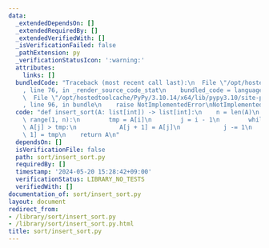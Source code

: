 ```yaml
---
data:
  _extendedDependsOn: []
  _extendedRequiredBy: []
  _extendedVerifiedWith: []
  _isVerificationFailed: false
  _pathExtension: py
  _verificationStatusIcon: ':warning:'
  attributes:
    links: []
  bundledCode: "Traceback (most recent call last):\n  File \"/opt/hostedtoolcache/PyPy/3.10.14/x64/lib/pypy3.10/site-packages/onlinejudge_verify/documentation/build.py\"\
    , line 76, in _render_source_code_stat\n    bundled_code = language.bundle(\n\
    \  File \"/opt/hostedtoolcache/PyPy/3.10.14/x64/lib/pypy3.10/site-packages/onlinejudge_verify/languages/python.py\"\
    , line 96, in bundle\n    raise NotImplementedError\nNotImplementedError\n"
  code: "def insert_sort(A: list[int]) -> list[int]:\n    n = len(A)\n    for i in\
    \ range(1, n):\n        tmp = A[i]\n        j = i - 1\n        while j >= 0 and\
    \ A[j] > tmp:\n            A[j + 1] = A[j]\n            j -= 1\n        A[j +\
    \ 1] = tmp\n    return A\n"
  dependsOn: []
  isVerificationFile: false
  path: sort/insert_sort.py
  requiredBy: []
  timestamp: '2024-05-20 15:28:42+09:00'
  verificationStatus: LIBRARY_NO_TESTS
  verifiedWith: []
documentation_of: sort/insert_sort.py
layout: document
redirect_from:
- /library/sort/insert_sort.py
- /library/sort/insert_sort.py.html
title: sort/insert_sort.py
---
```

